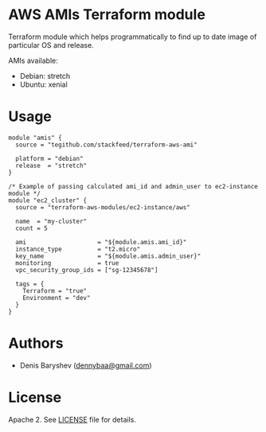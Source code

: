 # AWS AMIs Terraform module

Terraform module which helps programmatically to find up to date image of particular OS and release.

AMIs available:

 - Debian: stretch
 - Ubuntu: xenial

# Usage

```hcl
module "amis" {
  source = "tegithub.com/stackfeed/terraform-aws-ami"

  platform = "debian"
  release  = "stretch"
}

/* Example of passing calculated ami_id and admin_user to ec2-instance module */
module "ec2_cluster" {
  source = "terraform-aws-modules/ec2-instance/aws"

  name  = "my-cluster"
  count = 5

  ami                    = "${module.amis.ami_id}"
  instance_type          = "t2.micro"
  key_name               = "${module.amis.admin_user}"
  monitoring             = true
  vpc_security_group_ids = ["sg-12345678"]

  tags = {
    Terraform = "true"
    Environment = "dev"
  }
}
```

# Authors

* Denis Baryshev (<dennybaa@gmail.com>)

# License

Apache 2. See [LICENSE](LICENSE) file for details.
